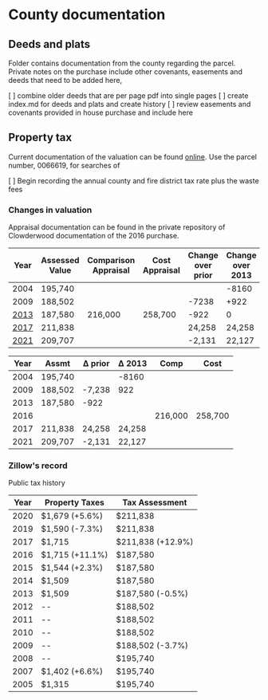 # County documentation

## Deeds and plats

Folder contains documentation from the county regarding the parcel. Private notes on the purchase include other covenants, easements and deeds that need to be added here,



[ ] combine older deeds that are per page pdf into single pages
[ ] create index.md for deeds and plats and create history
[ ] review easements and covenants provided in house purchase and include here


## Property tax

Current documentation of the valuation can be found [online](http://ustaxdata.com/nc/chatham/print.cfm?ownerID=55862&parcelID=0066619). Use the parcel number, 0066619, for searches of 

[ ] Begin recording the annual county and fire district tax rate plus the waste fees

### Changes in valuation

Appraisal documentation can be found in the private repository of Clowderwood documentation of the 2016 purchase.

| Year | Assessed Value | Comparison Appraisal  | Cost Appraisal | Change over prior | Change over 2013 |
|------|----------------|-----------------------|----------------|-------------------|------------------|
| 2004 | 195,740 | | | | -8160| 
| 2009 | 188,502 | | | -7238 | +922 |
| [2013](2016TaxAssessment/Parcel0066619.pdf) | 187,580        | 216,000               | 258,700        | -922                 |  0              |
| [2017](2017TaxAssessment/20170223%20MailedNotice.jpg) | 211,838        |                       |                | 24,258            | 24,258           |
| [2021](2021TaxAssessment/Parcel0066619.pdf) | 209,707        |                       |                | -2,131            | 22,127           |



| Year | Assmt   | Δ prior | Δ 2013 | Comp    | Cost    |
|------|---------|---------|--------|---------|---------|
| 2004 | 195,740 |         |  -8160 |         |         |
| 2009 | 188,502 |  -7,238 |   922  |         |         |
| 2013 | 187,580 |    -922 |        |         |         |
| 2016 |         |         |        | 216,000 | 258,700 |
| 2017 | 211,838 |  24,258 | 24,258 |         |         |
| 2021 | 209,707 |  -2,131 | 22,127 |         |         |


### Zillow's record

Public tax history


| Year | Property Taxes	| Tax Assessment |
|------|---------|---------|
| 2020 | $1,679 (+5.6%) | $211,838 |
| 2019 | $1,590 (-7.3%) | $211,838 |
| 2017 | $1,715  | $211,838 (+12.9%) |
| 2016 | $1,715 (+11.1%) | $187,580 |
| 2015 | $1,544 (+2.3%) | $187,580 |
| 2014 | $1,509  | $187,580 |
| 2013 | $1,509  | $187,580 (-0.5%) |
| 2012 | --  | $188,502 |
| 2011 | --  | $188,502 |
| 2010 | --  | $188,502 |
| 2009 | --  | $188,502 (-3.7%) |
| 2008 | --  | $195,740 |
| 2007 | $1,402 (+6.6%) | $195,740 |
| 2005 | $1,315 | $195,740  |